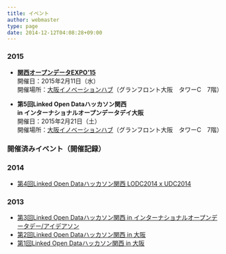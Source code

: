```yaml
---
title: イベント
author: webmaster
type: page
date: 2014-12-12T04:08:28+09:00
---
```


### 2015

  * [**関西オープンデータEXPO&#8217;15**][1]  
    開催日：2015年2月11日（水）  
    開催場所：[大阪イノベーションハブ][2]（グランフロント大阪　タワーC　7階）</p> 
  * **第5回Linked Open Dataハッカソン関西  
    in インターナショナルオープンデータデイ大阪**</a>  
    開催日：2015年2月21日（土）  
    開催場所：[大阪イノベーションハブ][2]（グランフロント大阪　タワーC　7階） 

### 開催済みイベント（開催記録）

### 2014

  * [第4回Linked Open Dataハッカソン関西 LODC2014 x UDC2014][3]

### 2013

  * [第3回Linked Open Dataハッカソン関西 in インターナショナルオープンデータデー/アイデアソン][4]
  * [第2回Linked Open Dataハッカソン関西 in 大阪][5]
  * [第1回Linked Open Dataハッカソン関西 in 大阪][6]

 [1]: https://www.facebook.com/events/768995263177146/?ref=4
 [2]: http://www.innovation-osaka.jp/ja/access
 [3]: /event/lod20141207/
 [4]: /event/lod20140211-22/
 [5]: /event/lod20131206-07/
 [6]: /event/lod20131019/